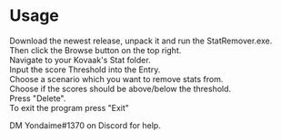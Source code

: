 # Usage
Download the newest release, unpack it and run the StatRemover.exe.  
Then click the Browse button on the top right.  
  Navigate to your Kovaak's Stat folder.  
Input the score Threshold into the Entry.  
Choose a scenario which you want to remove stats from.  
Choose if the scores should be above/below the threshold.  
Press "Delete".  
To exit the program press "Exit"  

DM Yondaime#1370 on Discord for help.
